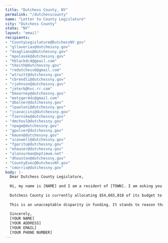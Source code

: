 ```yaml
---
title: "Dutchess County, NY"
permalink: "/dutchesscounty"
name: "Letter to County Legislature"
city: "Dutchess County"
state: "NY"
layout: "email"
recipients:
- "CountyLegislature@DutchessNY.gov"
- "gllaverias@dutchessny.gov"
- "dsagliano@dutchessny.gov"
- "mpolasek@dutchessny.gov"
- "hblackdc4@gmail.com"
- "tkeith@dutchessny.gov"
- "redutchess6@gmail.com"
- "wtruitt@dutchessny.gov"
- "cbrendli@dutchessny.gov"
- "rjohnson@dutchessny.gov"
- "jeterb@hvc.rr.com"
- "bkearney@dutchessny.gov"
- "metzger4dc@gmail.com"
- "dbolner@dutchessny.gov"
- "lpaoloni@dutchessny.gov"
- "jcavaccini@dutchessny.gov"
- "fzernike@dutchessny.gov"
- "dmchoul@dutchessny.gov"
- "npage@dutchessny.gov"
- "gpulver@dutchessny.gov"
- "kmunn@dutchessny.gov"
- "scaswell@dutchessny.gov"
- "fgarito@dutchessny.gov"
- "ehauser@dutchessny.gov"
- "alansurman@optimum.net"
- "dhouston@dutchessny.gov"
- "CountyExec@DutchessNY.gov"
- "cmorris@dutchessny.gov"
body: |-
  Dear Dutchess County Legislature,
  
  Hi, my name is [NAME] and I am a resident of [TOWN]. I am asking you to reallocate money away from the Dutchess County Sheriff’s Department, which disproportionately targets Black residents. From traffic stops, to arrests, to the use of lethal force, Dutchess County Sheriff’s Department targets nonwhite residents at a rate far exceeding their share of the population. Much scholarship shows that a living wage, access to health services and treatment, educational opportunity, and stable housing are far more successful at promoting community safety than policing and prisons.
  
  Dutchess County is currently allocating $54,665,818 of its budget to the Sheriff and Jail, $18,041,128 to Probation and $1,312,183 to Juvenile Detention, totaling $74,304,402 (14.5%) toward programs that have little benefit to the community. All the while only allocating $49,520,574 (9.6%) toward public education from Pre-School through Community College, $46,379,552 (9%) to the Department of Behavioral & Community Health, and $11,668,951 (0.02%) to our already inadequate Public Transportation system. Additionally, only $1,215,670 (0.002%) was allocated to the Agency Partner Grant Program which includes many of the programs that support the community in meaningful ways such as housing, restorative justice, food access, literacy, and much more. This means that Dutchess County is allocating nearly the same amount of funding to policing and incarceration as it is to all of these other programs combined.
  
  This is an unacceptable disparity in funding. It stands to reason that a greater number of residents can benefit from access to healthcare, education, and transportation in their communities than they can from police presence and incarceration. As such, I demand a meaningful reallocation of these funds towards healthcare and social programs that truly benefit the community.
  
  Sincerely,
  [YOUR NAME]
  [YOUR ADDRESS]
  [YOUR EMAIL]
  [YOUR PHONE NUMBER]
---
```

